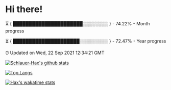 # Hi there!

⏳ { ██████████████████████░░░░░░░░ } - 74.22% - Month progress

⏳ { █████████████████████░░░░░░░░░ } - 72.47% - Year progress

⏰ Updated on Wed, 22 Sep 2021 12:34:21 GMT


[![Schlauer-Hax's github stats](https://github-readme-stats.vercel.app/api?username=Schlauer-Hax&show_icons=true&theme=dark&count_private=true)](https://github.com/Schlauer-Hax)


[![Top Langs](https://github-readme-stats.vercel.app/api/top-langs/?username=Schlauer-Hax&layout=compact&theme=dark)](https://github.com/Schlauer-Hax?tab=repositories)


[![Hax's wakatime stats](https://github-readme-stats.vercel.app/api/wakatime?username=Hax&theme=dark)](https://wakatime.com/@Hax)

